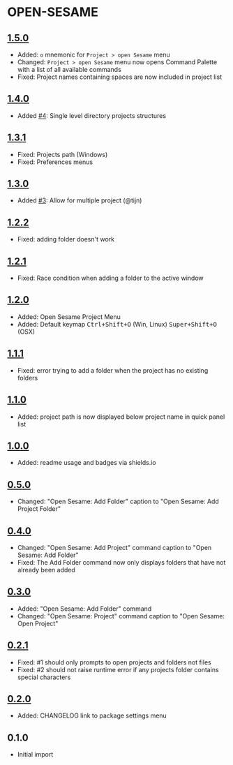 # OPEN-SESAME

## [1.5.0]

* Added: `o` mnemonic for `Project > open Sesame` menu
* Changed: `Project > open Sesame` menu now opens Command Palette with a list of all available commands
* Fixed: Project names containing spaces are now included in project list

## [1.4.0]

* Added [#4](https://github.com/gerardroche/sublime-open-sesame/issues/4): Single level directory projects structures

## [1.3.1]

* Fixed: Projects path (Windows)
* Fixed: Preferences menus

## [1.3.0]

* Added [#3](https://github.com/gerardroche/sublime-open-sesame/pull/3): Allow for multiple project (@tijn)

## [1.2.2]

* Fixed: adding folder doesn't work

## [1.2.1]

* Fixed: Race condition when adding a folder to the active window

## [1.2.0]

* Added: Open Sesame Project Menu
* Added: Default keymap <kbd>Ctrl+Shift+O</kbd> (Win, Linux) <kbd>Super+Shift+O</kbd> (OSX)

## [1.1.1]

* Fixed: error trying to add a folder when the project has no existing folders

## [1.1.0]

* Added: project path is now displayed below project name in quick panel list

## [1.0.0]

* Added: readme usage and badges via shields.io

## [0.5.0]

* Changed: "Open Sesame: Add Folder" caption to "Open Sesame: Add Project Folder"

## [0.4.0]

* Changed: "Open Sesame: Add Project" command caption to "Open Sesame: Add Folder"
* Fixed: The Add Folder command now only displays folders that have not already been added

## [0.3.0]

* Added: "Open Sesame: Add Folder" command
* Changed: "Open Sesame: Project" command caption to "Open Sesame: Open Project"

## [0.2.1]

* Fixed: #1 should only prompts to open projects and folders not files
* Fixed: #2 should not raise runtime error if any projects folder contains special characters

## [0.2.0]

* Added: CHANGELOG link to package settings menu

## 0.1.0

* Initial import

[1.5.0]: https://github.com/gerardroche/sublime-open-sesame/compare/1.4.0...1.5.0
[1.4.0]: https://github.com/gerardroche/sublime-open-sesame/compare/1.3.1...1.4.0
[1.3.1]: https://github.com/gerardroche/sublime-open-sesame/compare/1.3.0...1.3.1
[1.3.0]: https://github.com/gerardroche/sublime-open-sesame/compare/1.2.2...1.3.0
[1.2.2]: https://github.com/gerardroche/sublime-open-sesame/compare/1.2.1...1.2.2
[1.2.1]: https://github.com/gerardroche/sublime-open-sesame/compare/1.2.0...1.2.1
[1.2.0]: https://github.com/gerardroche/sublime-open-sesame/compare/1.1.1...1.2.0
[1.1.1]: https://github.com/gerardroche/sublime-open-sesame/compare/1.1.0...1.1.1
[1.1.0]: https://github.com/gerardroche/sublime-open-sesame/compare/1.0.0...1.1.0
[1.0.0]: https://github.com/gerardroche/sublime-open-sesame/compare/0.5.0...1.0.0
[0.5.0]: https://github.com/gerardroche/sublime-open-sesame/compare/0.4.0...0.5.0
[0.4.0]: https://github.com/gerardroche/sublime-open-sesame/compare/0.3.0...0.4.0
[0.3.0]: https://github.com/gerardroche/sublime-open-sesame/compare/0.2.0...0.3.0
[0.2.1]: https://github.com/gerardroche/sublime-open-sesame/compare/0.2.0...0.2.1
[0.2.0]: https://github.com/gerardroche/sublime-open-sesame/compare/0.1.0...0.2.0
